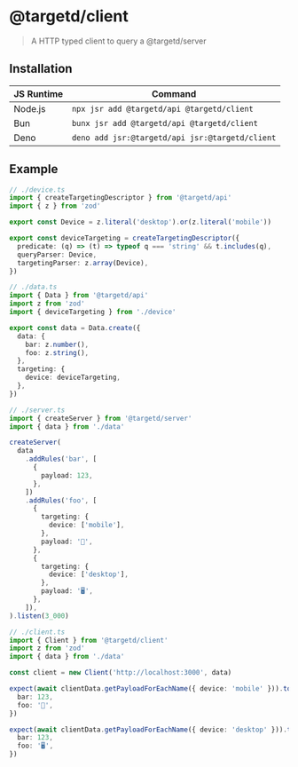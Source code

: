 # @targetd/client

> A HTTP typed client to query a @targetd/server

## Installation

| JS Runtime | Command                                         |
| ---------- | ----------------------------------------------- |
| Node.js    | `npx jsr add @targetd/api @targetd/client`      |
| Bun        | `bunx jsr add @targetd/api @targetd/client`     |
| Deno       | `deno add jsr:@targetd/api jsr:@targetd/client` |

## Example

```typescript
// ./device.ts
import { createTargetingDescriptor } from '@targetd/api'
import { z } from 'zod'

export const Device = z.literal('desktop').or(z.literal('mobile'))

export const deviceTargeting = createTargetingDescriptor({
  predicate: (q) => (t) => typeof q === 'string' && t.includes(q),
  queryParser: Device,
  targetingParser: z.array(Device),
})
```

```typescript
// ./data.ts
import { Data } from '@targetd/api'
import z from 'zod'
import { deviceTargeting } from './device'

export const data = Data.create({
  data: {
    bar: z.number(),
    foo: z.string(),
  },
  targeting: {
    device: deviceTargeting,
  },
})
```

```typescript
// ./server.ts
import { createServer } from '@targetd/server'
import { data } from './data'

createServer(
  data
    .addRules('bar', [
      {
        payload: 123,
      },
    ])
    .addRules('foo', [
      {
        targeting: {
          device: ['mobile'],
        },
        payload: '‍📱',
      },
      {
        targeting: {
          device: ['desktop'],
        },
        payload: '🖥',
      },
    ]),
).listen(3_000)
```

```typescript
// ./client.ts
import { Client } from '@targetd/client'
import z from 'zod'
import { data } from './data'

const client = new Client('http://localhost:3000', data)

expect(await clientData.getPayloadForEachName({ device: 'mobile' })).toEqual({
  bar: 123,
  foo: '‍📱',
})

expect(await clientData.getPayloadForEachName({ device: 'desktop' })).toEqual({
  bar: 123,
  foo: '🖥',
})
```
